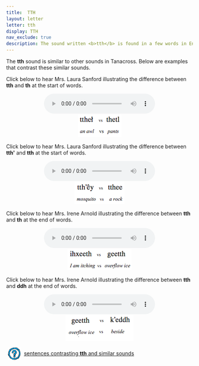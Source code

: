 ```yaml
---
title:  TTH
layout: letter
letter: tth
display: TTH
nav_exclude: true
description: The sound written <b>tth</b> is found in a few words in English: it is the last sound in careful pronunciation of "eighth", as if it were spelled eight-th. This sound should not be confused with <b>th</b>.		
---
```



	


The <b>tth</b> sound is similar to other sounds in Tanacross. Below are examples that contrast these similar sounds.


Click below to hear Mrs. Laura Sanford illustrating the difference between <b>tth</b> and <b>th</b> at the start of words.


<center>
<audio controls src="/assets/audio/tth_th_comp_ls.mp3" type="audio/mpeg">Your browser does not support the audio element.</audio><br/><img src="/assets/gif//tth_th_comp.gif" border="0">
</center>

Click below to hear Mrs. Laura Sanford illustrating the difference between <b>tth'</b> and <b>tth</b> at the start of words.


<center>
<audio controls src="/assets/audio/tth_glot_tth_comp_ls.mp3" type="audio/mpeg">Your browser does not support the audio element.</audio><br/>
<img src="/assets/gif//tth_glot_tth_comp.gif" border="0">
</center>

Click below to hear Mrs. Irene Arnold illustrating the difference between <b>tth</b> and <b>th</b> at the end of words.

<center>
<audio controls src="/assets/audio/tth_th_final_comp.mp3" type="audio/mpeg">Your browser does not support the audio element.</audio><br/>
<img src="/assets/gif//tth_th_final_comp.gif" border="0">
</center>

Click below to hear Mrs. Irene Arnold illustrating the difference between <b>tth</b> and <b>ddh</b> at the end of words.


<center>
<audio controls src="/assets/audio/tth_ddh_fnl_cmp.mp3" type="audio/mpeg">Your browser does not support the audio element.</audio><br/>
<img src="/assets/gif//tth_ddh_fnl_cmp.gif" border="0">
</center>


<p>
<img src="/assets/images/question.png" width="34" height="34" hspace="5" align="absmiddle"> <a href="../dental_comp/dental_sent/dental_sent.html"> sentences contrasting <b>tth</b> and similar sounds</a><br />
</p>
<p>&nbsp;</p>
						